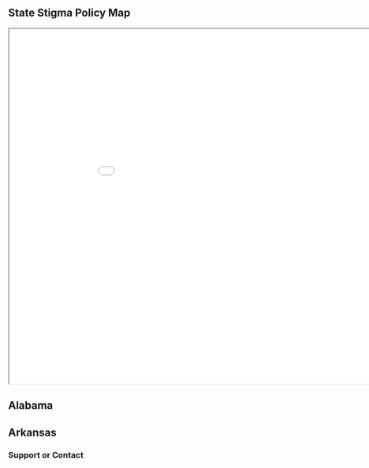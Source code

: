 ## State Stigma Policy Map

<iframe src="stigma_campaign_map.html" height="720" width="960"></iframe>

## Alabama

## Arkansas



### Support or Contact
